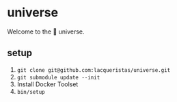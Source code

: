 # universe

Welcome to the 💅 universe.


## setup

  1. `git clone git@github.com:lacqueristas/universe.git`
  2. `git submodule update --init`
  3. Install Docker Toolset
  4. `bin/setup`

